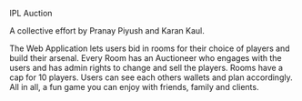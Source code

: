IPL Auction

A collective effort by Pranay Piyush and Karan Kaul.

The Web Application lets users bid in rooms for their choice of players and build their arsenal. Every Room has an Auctioneer who engages with the users and has admin rights to change and sell the players. Rooms have a cap for 10 players. Users can see each others wallets and plan accordingly. All in all, a fun game you can enjoy with friends, family and clients.
